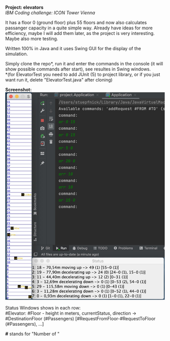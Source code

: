 **Project: elevators** <br>
*IBM Coding challenge: ICON Tower Vienna*
<p>
It has a floor 0 (ground floor) plus 55 floors and now also calculates passanger capacity in a quite simple way. Already have ideas for more efficiency, maybe I will add them later, as the project is very interesting. Maybe also more testing.
<p>
Written 100% in Java and it uses Swing GUI for the display of the simulation.
<p>
Simply clone the repo*, run it and enter the commands in the console (it will show possible commands after start), see resultes in Swing windows.<br>
*(for ElevatorTest you need to add JUnit (5) to project library, or if you just want run it, delete "ElevatorTest.java" after cloning)
  
**Screenshot:**<br>
<img src="elevators_screenshot.jpg" width="538">

Status Windows shows in each row: <br>
#Elevator: #Floor - height in meters, currentStatus, direction -> #DestinationFloor (#Passengers) [#RequestFromFloor-#RequestToFloor (#Passengers), …]

**#** stands for "Number of "
